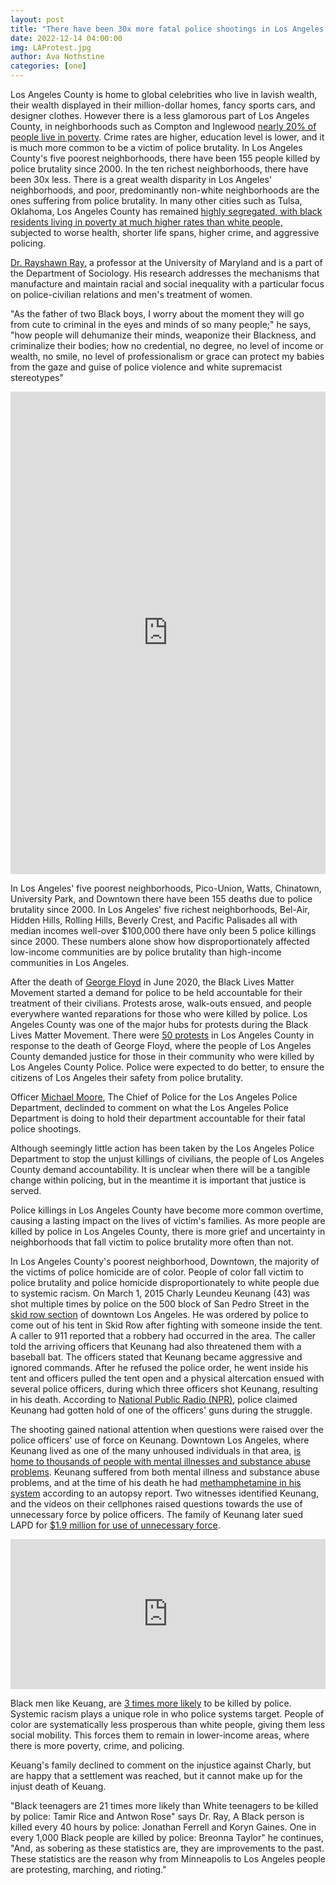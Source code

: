 ```yaml
---
layout: post
title: "There have been 30x more fatal police shootings in Los Angeles' five poorest neighborhoods than its five richest neighborhoods"
date: 2022-12-14 04:00:00
img: LAProtest.jpg
author: Ava Nothstine 
categories: [one]
---
```


Los Angeles County is home to global celebrities who live in lavish wealth, their wealth displayed in their million-dollar homes, fancy sports cars, and designer clothes. However there is a less glamorous part of Los Angeles County, in neighborhoods such as Compton and Inglewood [nearly 20% of people live in poverty](https://www.comptoncity.org/our-city/visitors/about-compton/demographic-information). Crime rates are higher, education level is lower, and it is much more common to be a victim of police brutality. In Los Angeles County's five poorest neighborhoods, there have been 155 people killed by police brutality since 2000. In the ten richest neighborhoods, there have been 30x less. There is a great wealth disparity in Los Angeles' neighborhoods, and poor, predominantly non-white neighborhoods are the ones suffering from police brutality. In many other cities such as Tulsa, Oklahoma, Los Angeles County has remained [highly segregated, with black residents living in poverty at much higher rates than white people,](https://www.hrw.org/news/2019/09/12/interview-how-policing-one-us-city-hurts-black-and-poor-communities) subjected to worse health, shorter life spans, higher crime, and aggressive policing.

[Dr. Rayshawn Ray,](https://www.hrw.org/news/2019/09/12/interview-how-policing-one-us-city-hurts-black-and-poor-communities) a professor at the University of Maryland and is a part of the Department of Sociology. His research addresses the mechanisms that manufacture and maintain racial and social inequality with a particular focus on police-civilian relations and men's treatment of women.  

"As the father of two Black boys, I worry about the moment they will go from cute to criminal in the eyes and minds of so many people;" he says, "how people will dehumanize their minds, weaponize their Blackness, and criminalize their bodies; how no credential, no degree, no level of income or wealth, no smile, no level of professionalism or grace can protect my babies from the gaze and guise of police violence and white supremacist stereotypes"

<iframe title="Los Angeles Neighborhoods by  Median Income" aria-label="Map" id="datawrapper-chart-On8bn" src="https://datawrapper.dwcdn.net/On8bn/2/" scrolling="no" frameborder="0" style="width: 0; min-width: 100% !important; border: none;" height="772" data-external="1"></iframe><script type="text/javascript">!function(){"use strict";window.addEventListener("message",(function(e){if(void 0!==e.data["datawrapper-height"]){var t=document.querySelectorAll("iframe");for(var a in e.data["datawrapper-height"])for(var r=0;r<t.length;r++){if(t[r].contentWindow===e.source)t[r].style.height=e.data["datawrapper-height"][a]+"px"}}}))}();
</script>

In Los Angeles' five poorest neighborhoods, Pico-Union, Watts, Chinatown, University Park, and Downtown there have been 155 deaths due to police brutality since 2000. In Los Angeles' five richest neighborhoods, Bel-Air, Hidden Hills, Rolling Hills, Beverly Crest, and Pacific Palisades all with median incomes well-over $100,000 there have only been 5 police killings since 2000. These numbers alone show how disproportionately affected low-income communities are by police brutality than high-income communities in Los Angeles. 

<div class="flourish-embed flourish-scatter" data-src="visualisation/12071011"><script src="https://public.flourish.studio/resources/embed.js"></script></div>

After the death of [George Floyd](https://apnews.com/hub/death-of-george-floyd) in June 2020, the Black Lives Matter Movement started a demand for police to be held accountable for their treatment of their civilians. Protests arose, walk-outs ensued, and people everywhere wanted reparations for those who were killed by police. Los Angeles County was one of the major hubs for protests during the Black Lives Matter Movement. There were [50 protests](https://en.wikipedia.org/wiki/George_Floyd_protests_in_Los_Angeles_County,_California)  in Los Angeles County in response to the death of George Floyd, where the people of Los Angeles County demanded justice for those in their community who were killed by Los Angeles County Police. Police were expected to do better, to ensure the citizens of Los Angeles their safety from police brutality. 

Officer [Michael Moore](https://www.lapdonline.org/command-staff/moore-michel/), The Chief of Police for the Los Angeles Police Department, declinded to comment on what the Los Angeles Police Department is doing to hold their department accountable for their fatal police shootings. 

Although seemingly little action has been taken by the Los Angeles Police Department to stop the unjust killings of civilians, the people of Los Angeles County demand accountability. It is unclear when there will be a tangible change within policing, but in the meantime it is important that justice is served. 

 Police killings in Los Angeles County have become more common overtime, causing a lasting impact on the lives of victim's families. As more people are killed by police in Los Angeles County, there is more grief and uncertainty in neighborhoods that fall victim to police brutality more often than not.  

In Los Angeles County's poorest neighborhood, Downtown, the majority of the victims of police homicide are of color. People of color fall victim to police brutality and police homicide disproportionately to white people due to systemic racism. On March 1, 2015 Charly Leundeu Keunang (43) was shot multiple times by police on the 500 block of San Pedro Street in the [skid row section](https://urm.org/about/faqs/about-skid-row/) of downtown Los Angeles. He was ordered by police to come out of his tent in Skid Row after fighting with someone inside the tent. A caller to 911 reported that a robbery had occurred in the area. The caller told the arriving officers that Keunang had also threatened them with a baseball bat. The officers stated that Keunang became aggressive and ignored commands. After he refused the police order, he went inside his tent and officers pulled the tent open and a physical altercation ensued with several police officers, during which three officers shot Keunang, resulting in his death. According to [National Public Radio (NPR)](https://www.npr.org/sections/thetwo-way/2015/03/06/391140790/coroner-identifies-homeless-man-on-skid-row-killed-by-lapd), police claimed Keunang had gotten hold of one of the officers' guns during the struggle.

The shooting gained national attention when questions were raised over the police officers' use of force on Keunang. Downtown Los Angeles, where Keunang lived as one of the many unhoused individuals in that area, [is home to thousands of people with mental illnesses and substance abuse problems](https://www.npr.org/2015/03/02/390245000/l-a-s-skid-row-tense-after-fatal-police-shooting-of-homeless-man). Keunang suffered from both mental illness and substance abuse problems, and at the time of his death he had [methamphetamine in his system](https://www.baltimoresun.com/la-me-ln-skid-row-shooting-autopsy-20150729-story.html) according to an autopsy report. Two witnesses identified Keunang, and the videos on their cellphones raised questions towards the use of unnecessary force by police officers. The family of Keunang later sued LAPD for [$1.9 million for use of unnecessary force](https://www.npr.org/2018/08/23/641074093/city-of-la-approves-1-9-million-settlement-to-family-of-homeless-man-killed-by-l).

<iframe title="Downtown Los Angeles Unhoused Population Health &amp;amp; Disability Report" aria-label="Stacked Bars" id="datawrapper-chart-zX7FS" src="https://datawrapper.dwcdn.net/zX7FS/2/" scrolling="no" frameborder="0" style="width: 0; min-width: 100% !important; border: none;" height="240" data-external="1"></iframe><script type="text/javascript">!function(){"use strict";window.addEventListener("message",(function(e){if(void 0!==e.data["datawrapper-height"]){var t=document.querySelectorAll("iframe");for(var a in e.data["datawrapper-height"])for(var r=0;r<t.length;r++){if(t[r].contentWindow===e.source)t[r].style.height=e.data["datawrapper-height"][a]+"px"}}}))}();
</script>

Black men like Keuang, are [3 times more likely](https://www.brookings.edu/testimonies/policy-steps-for-racially-equitable-policing/) to be killed by police. Systemic racism plays a unique role in who police systems target. People of color are systematically less prosperous than white people, giving them less social mobility. This forces them to remain in lower-income areas, where there is more poverty, crime, and policing. 

Keuang's family declined to comment on the injustice against Charly, but are happy that a settlement was reached, but it cannot make up for the injust death of Keuang. 

"Black teenagers are 21 times more likely than White teenagers to be killed by police: Tamir Rice and Antwon Rose" says Dr. Ray, A Black person is killed every 40 hours by police: Jonathan Ferrell and Koryn Gaines. One in every 1,000 Black people are killed by police: Breonna Taylor" he continues, "And, as sobering as these statistics are, they are improvements to the past. These statistics are the reason why from Minneapolis to Los Angeles people are protesting, marching, and rioting."


